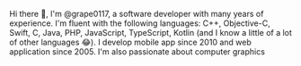 
Hi there 👋, I'm @grape0117, a software developer with many years of experience. I'm fluent with the following languages: C++, Objective-C, Swift, C, Java, PHP, JavaScript, TypeScript, Kotlin (and I know a little of a lot of other languages 😂). I develop mobile app since 2010 and web application since 2005. I'm also passionate about computer graphics 
<!---
grape0117/grape0117 is a ✨ special ✨ repository because its `README.md` (this file) appears on your GitHub profile.
You can click the Preview link to take a look at your changes.
--->


